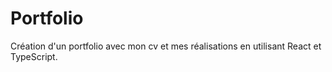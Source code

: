 # Portfolio

Création d'un portfolio avec mon cv et mes réalisations en utilisant React et TypeScript.